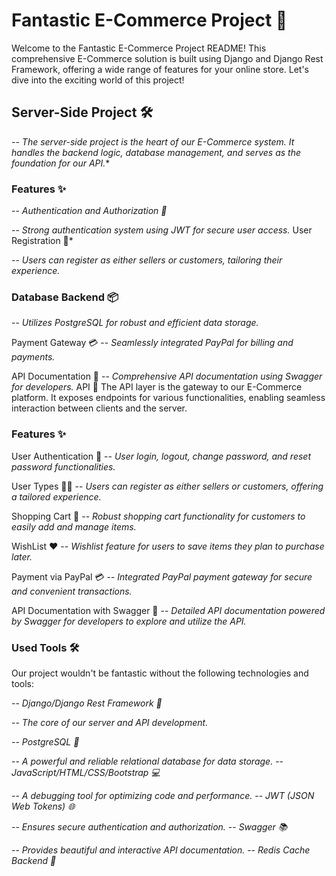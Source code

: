 # Fantastic E-Commerce Project 🌟
Welcome to the Fantastic E-Commerce Project README! This comprehensive E-Commerce solution is built using Django and Django Rest Framework, offering a wide range of features for your online store. Let's dive into the exciting world of this project!

## Server-Side Project 🛠️
-- *The server-side project is the heart of our E-Commerce system. It handles the backend logic, database management, and serves as the foundation for our API.**

### Features ✨
 -- *Authentication and Authorization 🔐*

-- *Strong authentication system using JWT for secure user access.*
User Registration 📝*

-- *Users can register as either sellers or customers, tailoring their experience.*

### Database Backend 📦
 -- *Utilizes PostgreSQL for robust and efficient data storage.*
 
Payment Gateway 💳
 -- *Seamlessly integrated PayPal for billing and payments.*
 
API Documentation 📖
  -- *Comprehensive API documentation using Swagger for developers.*
 API 🚀
 The API layer is the gateway to our E-Commerce platform. It exposes endpoints for various functionalities, enabling seamless interaction between clients and the server.

### Features ✨
 User Authentication 🔑
-- *User login, logout, change password, and reset password functionalities.*

 User Types 🧑🛒
 -- *Users can register as either sellers or customers, offering a tailored experience.*
 
  Shopping Cart 🛒
  -- *Robust shopping cart functionality for customers to easily add and manage items.*
  
 WishList ❤️
 -- *Wishlist feature for users to save items they plan to purchase later.*
 
  Payment via PayPal 💳
  -- *Integrated PayPal payment gateway for secure and convenient transactions.*

API Documentation with Swagger 📖
 -- *Detailed API documentation powered by Swagger for developers to explore and utilize the API.*

### Used Tools 🛠️
Our project wouldn't be fantastic without the following technologies and tools:

 -- *Django/Django Rest Framework 🐍*

 -- *The core of our server and API development.*

 -- *PostgreSQL 🐘*

 -- *A powerful and reliable relational database for data storage.*
 -- *JavaScript/HTML/CSS/Bootstrap 💻*

 -- *A debugging tool for optimizing code and performance.*
 -- *JWT (JSON Web Tokens) 🌐*

 -- *Ensures secure authentication and authorization.*
 -- *Swagger 📚*

 -- *Provides beautiful and interactive API documentation.*
 -- *Redis Cache Backend 🔄*

